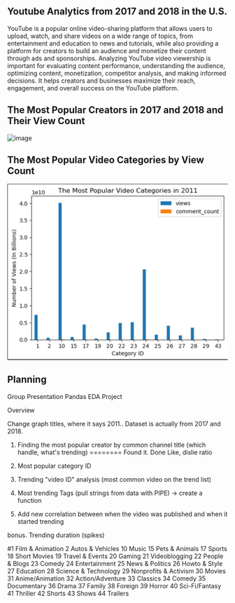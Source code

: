 ## Youtube Analytics from 2017 and 2018 in the U.S.

YouTube is a popular online video-sharing platform that allows users to upload, watch, and share videos on a wide range of topics, from entertainment and education to news and tutorials, while also providing a platform for creators to build an audience and monetize their content through ads and sponsorships.
Analyzing YouTube video viewership is important for evaluating content performance, understanding the audience, optimizing content, monetization, competitor analysis, and making informed decisions. It helps creators and businesses maximize their reach, engagement, and overall success on the YouTube platform.

## The Most Popular Creators in 2017 and 2018 and Their View Count

![image](https://github.com/tralinde/tralinde_EDA_group_presentation/assets/96899068/25f602ee-2ef5-4019-910e-6a93ce266fcd)

## The Most Popular Video Categories by View Count

![Image](image-1.png)

## Planning

Group Presentation Pandas EDA Project

Overview

Change graph titles, where it says 2011.. Dataset is actually from 2017 and 2018. 

1. Finding the most popular creator by common channel title (which handle, what's trending) ======== Found it. Done
   Like, dislie ratio
2. Most popular category ID

3. Trending "video ID" analysis (most common video on the trend list)

4. Most trending Tags (pull strings from data with PIPE) -> create a function
5. Add new correlation between when the video was published and when it started trending

bonus. Trending duration (spikes)

#1 Film & Animation
2 Autos & Vehicles
10 Music
15 Pets & Animals
17 Sports
18 Short Movies
19 Travel & Events
20 Gaming
21 Videoblogging
22 People & Blogs
23 Comedy
24 Entertainment
25 News & Politics
26 Howto & Style
27 Education
28 Science & Technology
29 Nonprofits & Activism
30 Movies
31 Anime/Animation
32 Action/Adventure
33 Classics
34 Comedy
35 Documentary
36 Drama
37 Family
38 Foreign
39 Horror
40 Sci-Fi/Fantasy
41 Thriller
42 Shorts
43 Shows
44 Trailers
